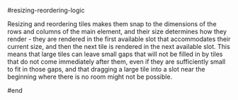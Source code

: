 #resizing-reordering-logic

Resizing and reordering tiles makes them snap to the dimensions of the rows and columns of the main element, and their size determines how they render - they are rendered in the first available slot that accommodates their current size, and then the next tile is rendered in the next available slot. This means that large tiles can leave small gaps that will not be filled in by tiles that do not come immediately after them, even if they are sufficiently small to fit in those gaps, and that dragging a large tile into a slot near the beginning where there is no room might not be possible.

#end